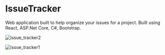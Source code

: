 # IssueTracker

Web application built to help organize your issues for a project. Built using React, ASP.Net Core, C#, Bootstrap.

![issue_tracker2](https://user-images.githubusercontent.com/30278485/83955427-b4d02a00-a807-11ea-8b5f-459ca87522b7.png)

![issue_tracker1](https://user-images.githubusercontent.com/30278485/83955439-d9c49d00-a807-11ea-96fa-96dd3c1814bd.png)
